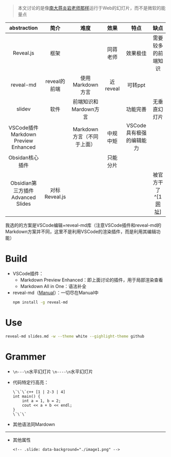 >本文讨论的是像[南大蒋炎岩老师那样](http://jyywiki.cn/OS/2022/slides/1.slides#/)运行于Web的幻灯片，而不是微软的能量点

|               abstraction               |     简介      |            难度            |   效果   |           特点           |                                                                  缺点                                                                  |
|:---------------------------------------:|:-------------:|:--------------------------:|:--------:|:------------------------:|:--------------------------------------------------------------------------------------------------------------------------------------:|
|                Reveal.js                |     框架      |                            | 同蒋老师 |         效果极佳         |                                                           需要较多的前端知识                                                           |
|                reveal-md                | reveal的前端  |      使用Markdown方言      | 近reveal |         可转ppt          |                                                                                                                                        |
|                 slidev                  |     软件      |   前端知识和Mardown方言    |          |         功能完善         |                                                              无垂直幻灯片                                                              |
| VSCode插件<br>Markdown Preview Enhanced |               | Markdown方言（不同于上面） | 中规中矩 | VSCode具有极强的编辑能力 |                                                                                                                                        |
|             Obsidan核心插件             |               |                            | 只能分片 |                          |                                                                                                                                        |
|  Obsidian第三方插件<br>Advanced Slides  | 对标Reveal.js |                            |          |                          | 被官方干了^[1 [网址](https://forum.obsidian.md/t/advanced-slides-create-markdown-based-reveal-js-presentations-in-obsidian/28243/200)] |

我选的的方案是VSCode编辑+reveal-md库（注意VSCode插件和reveal-md的Markdown方案并不同，这里不是利用VSCode的渲染插件，而是利用其编辑功能）

# Build

+ VSCode插件：
	+ Markdown Preview Enhanced：即上面讨论的插件，用于局部渲染查看
	+ Markdown All in One：语法补全
+ reveal-md（[Manual](https://github.com/webpro/reveal-md)）：一切尽在Manual中
	```bash
	npm install -g reveal-md
	```

# Use
```bash
reveal-md slides.md -w --theme white --gighlight-theme github
```
# Grammer

+ `\n---\n`水平幻灯片
	`\n----\n`水平幻灯片

+ 代码特定行高亮：
	```
	\`\`\`c++ [1 | 2-3 | 4]
	int main() {
		int a = 1, b = 2;
		cout << a + b << endl;
	}
	\`\`\`
	```

+ 其他语法同Mardown

---


+ 其他属性
	```
	<!-- .slide: data-background="./image1.png" -->
	```